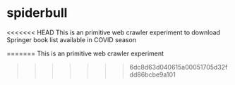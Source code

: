 # spiderbull
<<<<<<< HEAD
This is an primitive web crawler experiment to download Springer book list available in COVID season
 
=======
This is an primitive web crawler experiment     
>>>>>>> 6dc8d63d040615a00051705d32fdd86bcbe9a101
